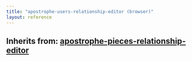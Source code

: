 ```yaml
---
title: "apostrophe-users-relationship-editor (browser)"
layout: reference
---
```

## Inherits from: [apostrophe-pieces-relationship-editor](../apostrophe-pieces/browser-apostrophe-pieces-relationship-editor.html)

